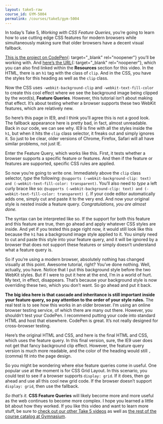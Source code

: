 ```yaml
---
layout: take5-raw
course_id: GYM-5004
permalink: /courses/take5/gym-5004
---
```


In today’s Take 5, <cite>Working with CSS Feature Queries</cite>, you’re going to learn how to use cutting edge CSS features for modern browsers while simultaneously making sure that older browsers have a decent visual fallback.

[This is the project on CodePen][1]{: target="_blank" rel="noopener"} you’ll be working with. And [here’s the URL][1]{: target="_blank" rel="noopener"}, which you can also find linked within the **Resources** section for this video. In the HTML, there is an `h1` tag with the class of `clip`. And in the CSS, you have the styles for this heading as well as the `clip` class.

Now the CSS uses `-webkit-background-clip` and `-webkit-text-fill-color` to create this cool effect where we see the background image being clipped by the word(s), **Feature Queries**. However, this tutorial isn’t about making that effect. It’s about testing whether a browser supports these two WebKit features, which are relatively new.

So here’s this page in IE9, and I think you’ll agree this is not a good look. The fallback appearance here is pretty bad, in fact, almost unreadable. Back in our code, we can see why. IE9 is fine with all the styles inside the `h1`, but when it hits the `clip` class selector, it freaks out and simply ignores it. So just to be clear, older versions of Chrome, Firefox, Safari will all have similar problems, not just IE.

Enter the Feature Query, which works like this. First, it tests whether a browser supports a specific feature or features. And then if the feature or features are supported, specific CSS rules are applied.

So now you’re going to write one. Immediately above the `clip` class selector, *type* the following: `@supports (-webkit-background-clip: text) and (-webkit-text-fill-color: transparent)`. You’ll also need to *type* a left curly brace like so: `@supports (-webkit-background-clip: text) and (-webkit-text-fill-color: transparent) {`. If your code editor automatically adds one, simply cut and paste it to the very end. And now your original style is nested inside a feature query. *Congratulations, you are almost done.*

The syntax can be interpreted like so. If the support for both this feature and this feature are true, then go ahead and apply whatever CSS styles are inside. And yet if you tested this page right now, it would still look like this because the `h1` has a background image style applied to it. You simply need to cut and paste this style into your feature query, and it will be ignored by a browser that does not support these features or simply doesn’t understand what a feature query is.

So if you’re using a modern browser, absolutely nothing has changed visually at this point. Awesome tutorial, right? You’ve done nothing. Well, actually, you have. Notice that I put this background style before the two WebKit styles. But if I were to put it here at the end, I’m in a world of hurt. My text, in effect, disappears. That’s because your background style is now overriding these two, which you don’t want. So go ahead and put it back.

**The big idea here is that cascade and inheritance is still important inside your feature query, so pay attention to the order of your style rules.** The real test is to see how this works in an older browser. I’m using an online browser testing service, of which there are many out there. However, you shouldn’t test your CodePen. I recommend putting your code into standard HTML and host that elsewhere. CodePen is great. It’s not really designed for cross-browser testing.

Here’s the original HTML and CSS, and here is the final HTML and CSS, which uses the feature query. In this final version, sure, the IE9 user does not get that fancy background clip effect. However, the feature query version is much more readable, and the color of the heading would still `,` (comma) fit into the page design.

So you might be wondering where else feature queries come in useful. One popular use at the moment is for CSS Grid Layout. In this scenario, you could test to see if a browser supports `display: grid`. If it does, then go ahead and use all this cool new grid code. If the browser doesn’t support `display: grid`, then use the fallback.

*So that’s it.* **CSS Feature Queries** will likely become more and more useful as the web continues to become more complex. I hope you learned a little bit about how they worked. If you like this video and want to learn more stuff, be sure to [check out our other Take 5 videos][1] as well as [the rest of the course catalog at Gymnasium][2].

[1]: https://codepen.io/josborn/pen/WWzBwO
[2]: https://thegymnasium.com/courses/take5
[3]: https://thegymnasium.com/courses
